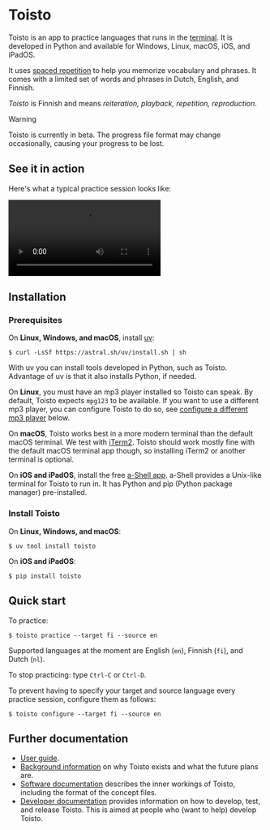 # Toisto

Toisto is an app to practice languages that runs in the [terminal](https://en.wikipedia.org/wiki/Terminal_emulator). It is developed in Python and available for Windows, Linux, macOS, iOS, and iPadOS.

It uses [spaced repetition](https://en.wikipedia.org/wiki/Spaced_repetition) to help you memorize vocabulary and phrases. It comes with a limited set of words and phrases in Dutch, English, and Finnish.

*Toisto* is Finnish and means *reiteration, playback, repetition, reproduction*.

> [!WARNING]
> Toisto is currently in beta. The progress file format may change occasionally, causing your progress to be lost.

## See it in action

Here's what a typical practice session looks like:

<video src="https://github.com/fniessink/toisto/assets/3530545/8598dc4d-09ad-4057-9793-cee2fe54e420" controls="controls" style="max-width: 730px;">
</video>

## Installation

### Prerequisites

On **Linux, Windows, and macOS**, install [uv](https://docs.astral.sh/uv/#getting-started):

```console
$ curl -LsSf https://astral.sh/uv/install.sh | sh
```

With uv you can install tools developed in Python, such as Toisto. Advantage of uv is that it also installs Python, if needed.

On **Linux**, you must have an mp3 player installed so Toisto can speak. By default, Toisto expects `mpg123` to be available. If you want to use a different mp3 player, you can configure Toisto to do so, see [configure a different mp3 player](docs/userguide.md#Configure-a-different-mp3-player) below.

On **macOS**, Toisto works best in a more modern terminal than the default macOS terminal. We test with [iTerm2](https://iterm2.com). Toisto should work mostly fine with the default macOS terminal app though, so installing iTerm2 or another terminal is optional.

On **iOS and iPadOS**, install the free [a-Shell app](https://holzschu.github.io/a-Shell_iOS/). a-Shell provides a Unix-like terminal for Toisto to run in. It has Python and pip (Python package manager) pre-installed.

### Install Toisto

On **Linux, Windows, and macOS**:

```console
$ uv tool install toisto
```

On **iOS and iPadOS**:

```console
$ pip install toisto
```

## Quick start

To practice:

```console
$ toisto practice --target fi --source en
```

Supported languages at the moment are English (`en`), Finnish (`fi`), and Dutch (`nl`).

To stop practicing: type `Ctrl-C` or `Ctrl-D`.

To prevent having to specify your target and source language every practice session, configure them as follows:

```console
$ toisto configure --target fi --source en
```

## Further documentation

- [User guide](docs/userguide.md).
- [Background information](docs/background.md) on why Toisto exists and what the future plans are.
- [Software documentation](docs/software.md) describes the inner workings of Toisto, including the format of the concept files.
- [Developer documentation](docs/developer.md) provides information on how to develop, test, and release Toisto. This is aimed at people who (want to help) develop Toisto.
